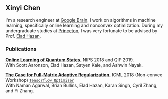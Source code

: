 ## Xinyi Chen

I'm a research engineer at [Google Brain](https://ai.google/research/). I work on algorithms in machine learning, specifically online learning and nonconvex optimization. During my undergraduate studies at [Princeton](https://www.princeton.edu/), I was very fortunate to be advised by Prof. [Elad Hazan](https://www.cs.princeton.edu/~ehazan/). 

### Publications

[**Online Learning of Quantum States.**](https://arxiv.org/abs/1802.09025) NIPS 2018 and QIP 2019.  
With Scott Aaronson, Elad Hazan, Satyen Kale, and Ashwin Nayak.

[**The Case for Full-Matrix Adaptive Regularization.**](https://arxiv.org/abs/1806.02958) ICML 2018 (Non-convex Workshop) [`Tensorflow Optimizer`](https://www.tensorflow.org/api_docs/python/tf/contrib/opt/GGTOptimizer)  
With Naman Agarwal, Brian Bullins, Elad Hazan, Karan Singh, Cyril Zhang, and Yi Zhang.

